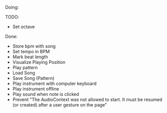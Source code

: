 Doing:


TODO:
* Set octave

Done:
* Store bpm with song
* Set tempo in BPM
* Mark beat length
* Visualize Playing Position
* Play pattern
* Load Song
* Save Song (Pattern)
* Play instrument with computer keyboard
* Play instrument offline
* Play sound when note is clicked
* Prevent "The AudioContext was not allowed to start. It must be resumed (or created) after a user gesture on the page"
